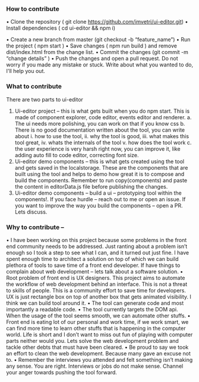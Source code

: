 ### How to contribute
•	Clone the repository ( git clone https://github.com/imvetri/ui-editor.git)
•	Install dependencies ( cd ui-editor && npm i)

•	Create a new branch from master (git checkout -b “feature_name”)
•	Run the project ( npm start )
•	Save changes ( npm run build ) and remove dist/index.html from the change list. 
•	Commit the changes (git commit -m “change details” )
•	Push the changes and open a pull request. Do not worry if you made any mistake or stuck. Write about what you wanted to do, I'll help you out.


### What to contribute 
There are two parts to ui-editor
1.	Ui-editor project – this is what gets built when you do npm start. This is made of component explorer, code editor, events editor and renderer. 
a.	The ui needs more polishing, you can work on that if you know css
b.	There is no good documentation written about the tool, you can write about 
i.	how to use the tool, 
ii.	why the tool is good,
iii.	what makes this tool great, 
iv.	whats the internals of the tool
v.	how does the tool work
c.	the user experience is very harsh right now, you can improve it, like adding auto fill to code editor, correcting font size.
2.	Ui-editor demo components – this is what gets created using the tool and gets saved in the localstorage. These are the components that are built using the tool and helps to demo how great it is to compose and build the components. Remember to run copy(components) and paste the content in editorData.js file before publishing the changes. 
3.	Ui-editor demo components – build a ui – prototyping tool within the components!. If you face hurdle – reach out to me or open an issue. If you want to improve the way you build the components – open a PR. Lets discuss.

### Why to contribute –
•	I have been working on this project because some problems in the front end community needs to be addressed. Just ranting about a problem isn’t enough so I took a step to see what I can, and it turned out just fine. I have spent enough time to architect a solution on top of which we can build plethora of tools to save time of a front end developer. If have things to complain about web development – lets talk about a software solution.
•	Root problem of front end is UX designers. This project aims to automate the workflow of web development behind an interface. This is not a threat to skills of people. This is a community effort to save time for developers. UX is just rectangle box on top of another box that gets animated visibility. I think we can build tool around it.
•	The tool can generate code and most importantly a readable code. 
•	The tool currently targets the DOM api. When the usage of the tool seems smooth, we can automate other stuffs.
•	Front end is eating lot of our personal and work time, if we work smart, we can find more time to learn other stuffs that is happening in the computer world. Life is short and I don’t want to miss out fun of playing with computer parts neither would you. Lets solve the web development problem and tackle other debts that must have been cleared.
•	Be proud to say we took an effort to clean the web development. Because many gave an excuse not to.
•	Remember the interviews you attended and felt something isn’t making any sense. You are right. Interviews or jobs do not make sense. Channel your anger towards pushing the tool forward. 
